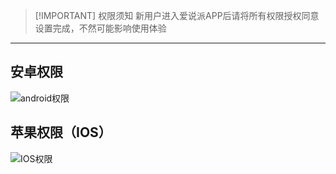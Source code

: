 > [!IMPORTANT] 权限须知
> 新用户进入爱说派APP后请将所有权限授权同意设置完成，不然可能影响使用体验

---

## 安卓权限

![android权限](https://bu.dusays.com/2024/10/28/671f4575e3af0.png)

## 苹果权限（IOS）

![IOS权限](https://bu.dusays.com/2024/10/28/671f484fe2961.png)
